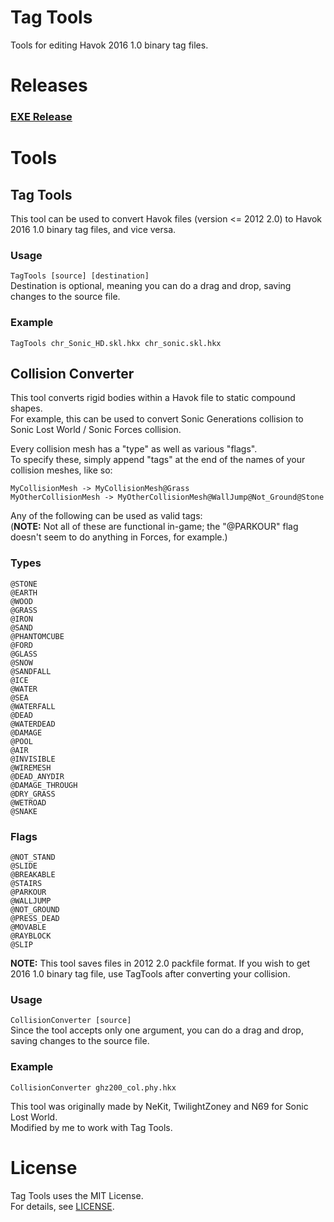 # Tag Tools
Tools for editing Havok 2016 1.0 binary tag files.

# Releases
### [EXE Release](https://ci.appveyor.com/project/blueskythlikesclouds/tagtools/build/artifacts)

# Tools
## Tag Tools
This tool can be used to convert Havok files (version <= 2012 2.0) to Havok 2016 1.0 binary tag files, and vice versa.

### Usage
``TagTools [source] [destination]``  
Destination is optional, meaning you can do a drag and drop, saving changes to the source file.

### Example
``TagTools chr_Sonic_HD.skl.hkx chr_sonic.skl.hkx``

## Collision Converter
This tool converts rigid bodies within a Havok file to static compound shapes.  
For example, this can be used to convert Sonic Generations collision to Sonic Lost World / Sonic Forces collision.

Every collision mesh has a "type" as well as various "flags".  
To specify these, simply append "tags" at the end of the names of your collision meshes, like so:

```
MyCollisionMesh -> MyCollisionMesh@Grass
MyOtherCollisionMesh -> MyOtherCollisionMesh@WallJump@Not_Ground@Stone
```

Any of the following can be used as valid tags:  
(**NOTE:** Not all of these are functional in-game; the "@PARKOUR" flag doesn't seem to do anything in Forces, for example.)

### Types
```
@STONE
@EARTH
@WOOD
@GRASS
@IRON
@SAND
@PHANTOMCUBE
@FORD
@GLASS
@SNOW
@SANDFALL
@ICE
@WATER
@SEA
@WATERFALL
@DEAD
@WATERDEAD
@DAMAGE
@POOL
@AIR
@INVISIBLE
@WIREMESH
@DEAD_ANYDIR
@DAMAGE_THROUGH
@DRY_GRASS
@WETROAD
@SNAKE
```

### Flags
```
@NOT_STAND
@SLIDE
@BREAKABLE
@STAIRS
@PARKOUR
@WALLJUMP
@NOT_GROUND
@PRESS_DEAD
@MOVABLE
@RAYBLOCK
@SLIP
```

**NOTE:** This tool saves files in 2012 2.0 packfile format. If you wish to get 2016 1.0 binary tag file, use TagTools after converting your collision.
### Usage
``CollisionConverter [source]``  
Since the tool accepts only one argument, you can do a drag and drop, saving changes to the source file.

### Example
``CollisionConverter ghz200_col.phy.hkx``

This tool was originally made by NeKit, TwilightZoney and N69 for Sonic Lost World.  
Modified by me to work with Tag Tools.

# License
Tag Tools uses the MIT License.  
For details, see [LICENSE](https://github.com/blueskythlikesclouds/TagTools/blob/master/LICENSE).
